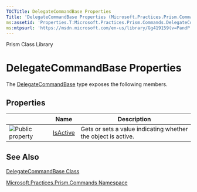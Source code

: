 ```yaml
---
TOCTitle: DelegateCommandBase Properties
Title: 'DelegateCommandBase Properties (Microsoft.Practices.Prism.Commands)'
ms:assetid: 'Properties.T:Microsoft.Practices.Prism.Commands.DelegateCommandBase'
ms:mtpsurl: 'https://msdn.microsoft.com/en-us/library/Gg419159(v=PandP.50)'
---
```


Prism Class Library

DelegateCommandBase Properties
==============================

The [DelegateCommandBase](https://msdn.microsoft.com/library/microsoft.practices.prism.commands.delegatecommandbase) type exposes the following members.

Properties
----------

<span id="propertyTableToggle"></span>
<table>

<thead>
<tr class="header">
<th> </th>
<th>Name</th>
<th>Description</th>
</tr>
</thead>
<tbody>
<tr class="odd">
<td><img src="https://msdn.microsoft.com/en-us/Gg419159.pubproperty(en-us,PandP.50).gif" title="Public property" /></td>
<td><a href="https://msdn.microsoft.com/library/microsoft.practices.prism.commands.delegatecommandbase.isactive">IsActive</a></td>
<td><div class="summary">
Gets or sets a value indicating whether the object is active.
</div></td>
</tr>
</tbody>
</table>

See Also
--------


[DelegateCommandBase Class](https://msdn.microsoft.com/library/microsoft.practices.prism.commands.delegatecommandbase)

[Microsoft.Practices.Prism.Commands Namespace](https://msdn.microsoft.com/library/microsoft.practices.prism.commands)
